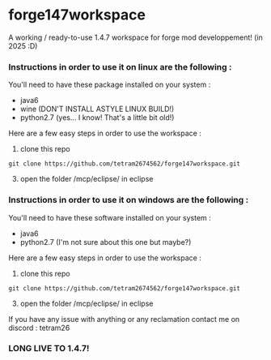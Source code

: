 # forge147workspace
A working / ready-to-use 1.4.7 workspace for forge mod developpement! (in 2025 :D)
### Instructions in order to use it on linux are the following :
You'll need to have these package installed on your system :
- java6
- wine (DON'T INSTALL ASTYLE LINUX BUILD!)
- python2.7 (yes... I know! That's a little bit old!)

Here are a few easy steps in order to use the workspace :
1) clone this repo
```
git clone https://github.com/tetram2674562/forge147workspace.git
```
3) open the folder /mcp/eclipse/ in eclipse 

### Instructions in order to use it on windows are the following :
You'll need to have these software installed on your system :
- java6
- python2.7 (I'm not sure about this one but maybe?)

Here are a few easy steps in order to use the workspace :
1) clone this repo
```
git clone https://github.com/tetram2674562/forge147workspace.git
```
3) open the folder /mcp/eclipse/ in eclipse 

If you have any issue with anything or any reclamation contact me on discord  : tetram26  

### LONG LIVE TO 1.4.7! 
